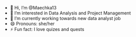- 👋 Hi, I’m @Maechka13
- 👀 I’m interested in Data Analysis and Project Management
- 🌱 I’m currently working towards new data analyst job
- 😄 Pronouns: she/her
- ⚡ Fun fact: I love quizes and quests

<!---
Maechka13/Maechka13 is a ✨ special ✨ repository because its `README.md` (this file) appears on your GitHub profile.
You can click the Preview link to take a look at your changes.
--->
